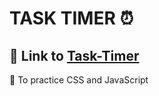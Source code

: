 # TASK TIMER ⏰ 
## 🔗 Link to [Task-Timer](https://66c4c7f35f3ace15fc289ae0--silver-chaja-4f9d21.netlify.app/)

🎯 To practice CSS and JavaScript


